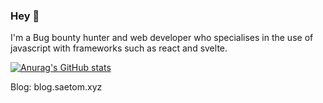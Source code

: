 ### Hey 👋
I'm a Bug bounty hunter and web developer who specialises in the use of javascript with frameworks such as react and svelte.

[![Anurag's GitHub stats](https://github-readme-stats.vercel.app/api?username=SeatomGuy)](https://github.com/anuraghazra/github-readme-stats)

Blog: blog.saetom.xyz
